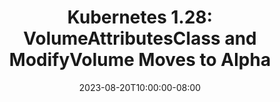 ---
layout: blog
title: "Kubernetes 1.28: VolumeAttributesClass and ModifyVolume Moves to Alpha"
date: 2023-08-20T10:00:00-08:00
slug: kubernetes-1-28-volumeattributesclass-and-modifyvolume-to-alpha
---